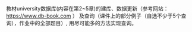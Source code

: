 教材university数据库(内容在第2~5章)的建库、数据更新（参考网站：https://www.db-book.com ）
及查询（课件上的部分例子（自选不少于5个查询），作业中的全部题目）, 用尽可能多的方法实现查询。
